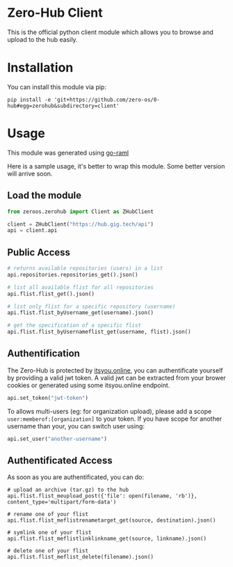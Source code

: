 # Zero-Hub Client
This is the official python client module which allows you to browse and upload to the hub easily.

# Installation
You can install this module via pip:
```
pip install -e 'git+https://github.com/zero-os/0-hub#egg=zerohub&subdirectory=client'
```

# Usage
This module was generated using [go-raml](https://github.com/Jumpscale/go-raml)

Here is a sample usage, it's better to wrap this module. Some better version will arrive soon.

## Load the module
```python
from zeroos.zerohub import Client as ZHubClient

client = ZHubClient("https://hub.gig.tech/api")
api = client.api
```

## Public Access
```python
# returns available repositories (users) in a list
api.repositories.repositories_get().json()

# list all available flist for all repositories
api.flist.flist_get().json()

# list only flist for a specific repository (username)
api.flist.flist_byUsername_get(username).json()

# get the specification of a specific flist
api.flist.flist_byUsernameflist_get(username, flist).json()
```

## Authentification
The Zero-Hub is protected by [itsyou.online](https://itsyou.online), you can authentificate yourself
by providing a valid jwt token. A valid jwt can be extracted from your brower cookies or generated
using some itsyou.online endpoint.

```python
api.set_token("jwt-token")
```

To allows multi-users (eg: for organization upload), please add a scope `user:memberof:[organization]` to your token.
If you have scope for another username than your, you can switch user using:
```python
api.set_user("another-username")
```

## Authentificated Access
As soon as you are authentificated, you can do:

```
# upload an archive (tar.gz) to the hub
api.flist.flist_meupload_post({'file': open(filename, 'rb')}, content_type='multipart/form-data')

# rename one of your flist
api.flist.flist_meflistrenametarget_get(source, destination).json()

# symlink one of your flist
api.flist.flist_meflistlinklinkname_get(source, linkname).json()

# delete one of your flist
api.flist.flist_meflist_delete(filename).json()
```
